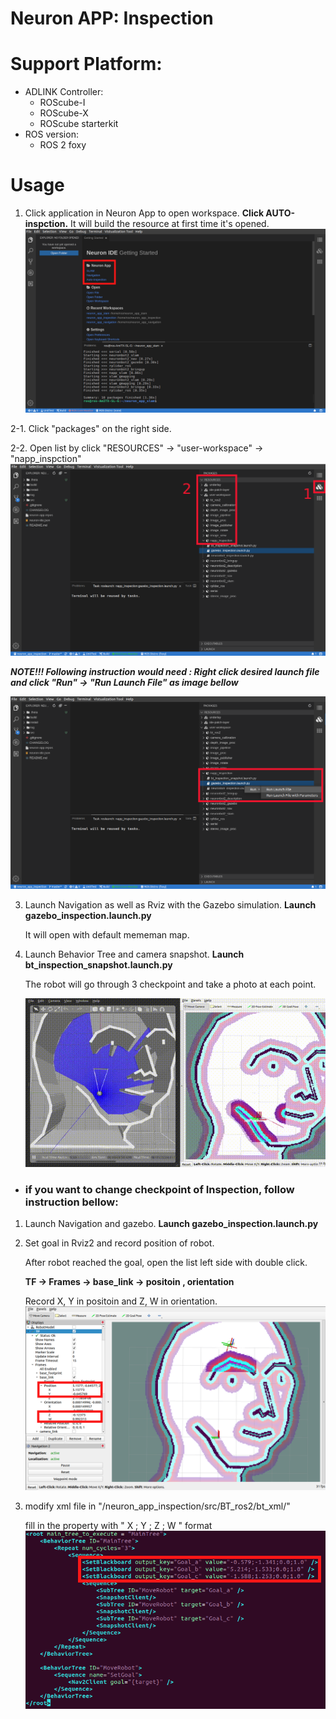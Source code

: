 # Neuron APP: Inspection

# Support Platform:

* ADLINK Controller:
  - ROScube-I
  - ROScube-X
  - ROScube starterkit
* ROS version:
  - ROS 2 foxy

# Usage
1. Click application in Neuron App to open workspace. **Click AUTO-inspction.**  It will build the resource at first time it's opened.
     ![](readme_resource/open_app.png)
   
2-1. Click "packages" on the right side.

2-2. Open list by click "RESOURCES" -> "user-workspace" -> "napp_inspction"
     ![](readme_resource/click_resource_inspec.png)
     

***NOTE!!! Following instruction would need : Right click desired launch file and click "Run" -> "Run Launch File" as image bellow***

   ![](readme_resource/launch_inspec.png)
     

3. Launch Navigation as well as Rviz with the Gazebo simulation. **Launch gazebo_inspection.launch.py**

    It will open with default mememan map. 

4. Launch Behavior Tree and camera snapshot. **Launch bt_inspection_snapshot.launch.py**

    The robot will go through 3 checkpoint and take a photo at each point.

    ![](readme_resource/bt_demo.gif)
    
* ### if you want to change checkpoint of Inspection, follow instruction bellow:

1. Launch Navigation and gazebo. **Launch gazebo_inspection.launch.py**

2. Set goal in Rviz2 and record position of robot.

    After robot reached the goal, open the list left side with double click.
   
   **TF -> Frames -> base_link -> positoin , orientation**
   
   Record X, Y in positoin and Z, W in orientation.
   ![](readme_resource/inspect_rviz.png)


3. modify xml file in "/neuron_app_inspection/src/BT_ros2/bt_xml/"

   fill in the property with " X ; Y ; Z ; W " format
   ![](readme_resource/set_checkpoint.png)

